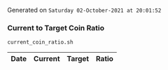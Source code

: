 Generated on `Saturday 02-October-2021 at 20:01:52`

### Current to Target Coin Ratio
`current_coin_ratio.sh`

Date|Current|Target|Ratio
---|---|---|---
